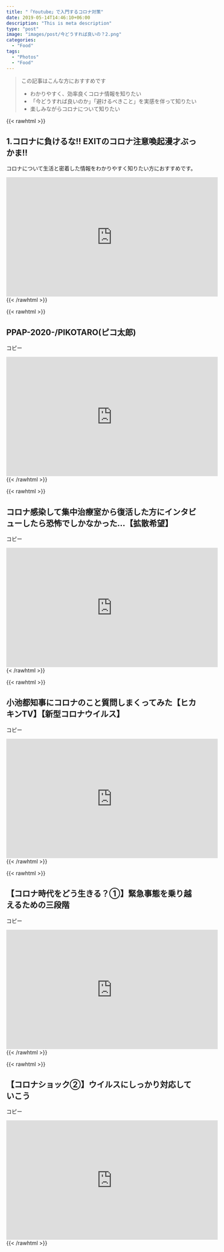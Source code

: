 ```yaml
---
title: "「Youtube」で入門するコロナ対策"
date: 2019-05-14T14:46:10+06:00
description: "This is meta description"
type: "post"
image: "images/post/今どうすれば良いの？2.png"
categories: 
  - "Food"
tags:
  - "Photos"
  - "Food"
---
```


> この記事はこんな方におすすめです
> - わかりやすく、効率良くコロナ情報を知りたい
> - 「今どうすれば良いのか」「避けるべきこと」を実感を伴って知りたい
> - 楽しみながらコロナについて知りたい


{{< rawhtml >}}<h2 class="h2 text-muted">1.コロナに負けるな‼︎ EXITのコロナ注意喚起漫才ぶっかま‼︎</h2><p class="h5 font-weight-bold">コロナについて生活と密着した情報をわかりやすく知りたい方におすすめです。</p>
<iframe width="560" height="315" src="https://www.youtube.com/embed/0NJl1tU6O98" frameborder="0" allow="accelerometer; autoplay; encrypted-media; gyroscope; picture-in-picture" allowfullscreen></iframe>{{< /rawhtml >}}

{{< rawhtml >}}<h2 class="h2 text-muted">PPAP-2020-/PIKOTARO(ピコ太郎)</h2><p class="h5 font-weight-bold">コピー</p>
<iframe width="560" height="315" src="https://www.youtube.com/embed/WKfolJv6Kx8" frameborder="0" allow="accelerometer; autoplay; encrypted-media; gyroscope; picture-in-picture" allowfullscreen></iframe>{{< /rawhtml >}}

{{< rawhtml >}}<h2 class="h2 text-muted">コロナ感染して集中治療室から復活した方にインタビューしたら恐怖でしかなかった…【拡散希望】</h2><p class="h5 font-weight-bold">コピー</p>
<iframe width="560" height="315" src="https://www.youtube.com/embed/kbTbTzE1cvQ" frameborder="0" allow="accelerometer; autoplay; encrypted-media; gyroscope; picture-in-picture" allowfullscreen></iframe>{< /rawhtml >}}

{{< rawhtml >}}<h2 class="h2 text-muted">小池都知事にコロナのこと質問しまくってみた【ヒカキンTV】【新型コロナウイルス】</h2><p class="h5 font-weight-bold">コピー</p>
<iframe width="560" height="315" src="https://www.youtube.com/embed/ofCsslfc-So" frameborder="0" allow="accelerometer; autoplay; encrypted-media; gyroscope; picture-in-picture" allowfullscreen></iframe>{{< /rawhtml >}}

{{< rawhtml >}}<h2 class="h2 text-muted">【コロナ時代をどう生きる？①】緊急事態を乗り越えるための三段階</h2><p class="h5 font-weight-bold">コピー</p>
<iframe width="560" height="315" src="https://www.youtube.com/embed/3gp7Gc2tpmg" frameborder="0" allow="accelerometer; autoplay; encrypted-media; gyroscope; picture-in-picture" allowfullscreen></iframe>{{< /rawhtml >}}

{{< rawhtml >}}<h2 class="h2 text-muted">【コロナショック②】ウイルスにしっかり対応していこう</h2><p class="h5 font-weight-bold">コピー</p>
<iframe width="560" height="315" src="https://www.youtube.com/embed/WJAlnRt30s4" frameborder="0" allow="accelerometer; autoplay; encrypted-media; gyroscope; picture-in-picture" allowfullscreen></iframe>{{< /rawhtml >}}



